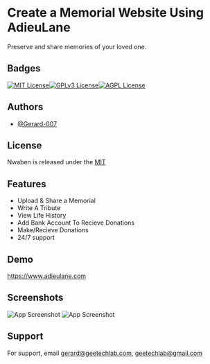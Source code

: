 
# Create a Memorial Website Using AdieuLane

Preserve and share memories of your loved one. 





## Badges

[![MIT License](https://img.shields.io/badge/License-MIT-green.svg)](https://choosealicense.com/licenses/mit/)[![GPLv3 License](https://img.shields.io/badge/License-GPL%20v3-yellow.svg)](https://opensource.org/licenses/)[![AGPL License](https://img.shields.io/badge/license-AGPL-blue.svg)](http://www.gnu.org/licenses/agpl-3.0)


## Authors

- [@Gerard-007](https://github.com/Gerard-007)


## License

Nwaben is released under the [MIT](https://choosealicense.com/licenses/mit/)


## Features

- Upload & Share a Memorial
- Write A Tribute
- View Life History
- Add Bank Account To Recieve Donations
- Make/Recieve Donations
- 24/7 support
## Demo

https://www.adieulane.com


## Screenshots

![App Screenshot](https://res.cloudinary.com/geetechlab-com/image/upload/v1674790688/adieulane.com/HomePage_ml1fws.png)
![App Screenshot](https://res.cloudinary.com/geetechlab-com/image/upload/v1674790675/adieulane.com/LoginPage_x1q5jw.png)

## Support

For support, email gerard@geetechlab.com, geetechlab@gmail.com

